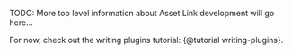 TODO: More top level information about Asset Link development will go here...

For now, check out the writing plugins tutorial: {@tutorial writing-plugins}.
